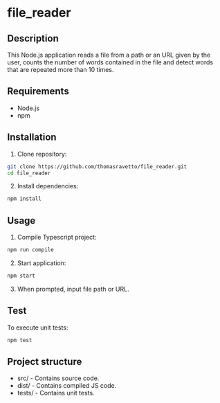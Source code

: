 # file_reader

## Description

This Node.js application reads a file from a path or an URL given by the user, counts the number of words contained in the file and detect words that are repeated more than 10 times.

## Requirements

- Node.js
- npm

## Installation

1. Clone repository:
```sh
git clone https://github.com/thomasravetto/file_reader.git
cd file_reader
```

2. Install dependencies:
```sh
npm install
```

## Usage

1. Compile Typescript project:
```sh
npm run compile
```

2. Start application:
```sh
npm start
```

3. When prompted, input file path or URL.

## Test

To execute unit tests:
```sh
npm test
```

## Project structure

- src/ - Contains source code.
- dist/ - Contains compiled JS code.
- tests/ - Contains unit tests.